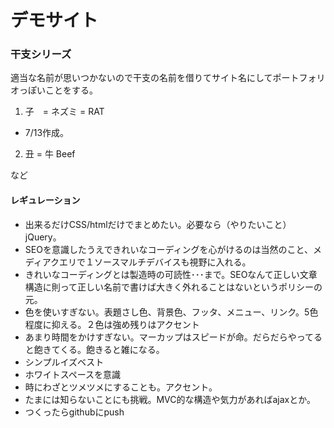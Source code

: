 # デモサイト


### 干支シリーズ

適当な名前が思いつかないので干支の名前を借りてサイト名にしてポートフォリオっぽいことをする。

1. 子　= ネズミ = RAT
  * 7/13作成。
2. 丑 = 牛 Beef

など

#### レギュレーション

* 出来るだけCSS/htmlだけでまとめたい。必要なら（やりたいこと）jQuery。
* SEOを意識したうえできれいなコーディングを心がけるのは当然のこと、メディアクエリで１ソースマルチデバイスも視野に入れる。
* きれいなコーディングとは製造時の可読性･･･まで。SEOなんて正しい文章構造に則って正しい名前で書けば大きく外れることはないというポリシーの元。
* 色を使いすぎない。表題さし色、背景色、フッタ、メニュー、リンク。5色程度に抑える。２色は強め残りはアクセント
* あまり時間をかけすぎない。マーカップはスピードが命。だらだらやってると飽きてくる。飽きると雑になる。
* シンプルイズベスト
* ホワイトスペースを意識
* 時にわざとツメツメにすることも。アクセント。
* たまには知らないことにも挑戦。MVC的な構造や気力があればajaxとか。
* つくったらgithubにpush